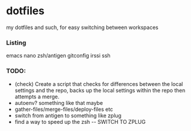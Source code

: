 # dotfiles
my dotfiles and such, for easy switching between workspaces


### Listing
emacs
nano
zsh/antigen
gitconfig
irssi
ssh

### TODO:
 - (check) Create a script that checks for differences between the local settings and the repo, backs up the local settings within the repo then attempts a merge.
 - autoenv? something like that maybe
 - gather-files/merge-files/deploy-files etc
 - switch from antigen to something like zplug
 - find a way to speed up the zsh -- SWITCH TO ZPLUG
 
